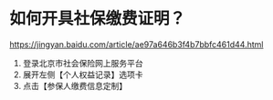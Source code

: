 # 如何开具社保缴费证明？

https://jingyan.baidu.com/article/ae97a646b3f4b7bbfc461d44.html

1. 登录北京市社会保险网上服务平台
2. 展开左侧【个人权益记录】选项卡
3. 点击【参保人缴费信息定制】